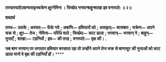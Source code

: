 **तस्यास्यतोऽषाण्यसकृच्चक्रेण क्षुरनेमिना ।** **चिच्छेद भगवान्बाहून्शाखा इव वनस्पते: ॥ २॥** 

**शब्दार्थ** 

**तस्य—** **उसके** **; अस्यत:—** **फेंके गये** **; अषाणि—** **हथियारों को** **; असकृत्—** **बारश्बार** **; चक्रेण—** **अपने चक्र से** **; क्षुर—** **तेज** **;** **नेमिना—** **परिधि वाले** **; चिच्छेद—** **काट डाला** **; भगवान्—** **भगवान् ने** **; बाहून्—** **भुजाएँ** **; शाखा:—** **टहनियों** **; इव—** **की तरह** **;** **वनस्पते:—** **वृक्ष की।** **.** 

**जब बाण भगवान् पर लगातार हथियार बरसाता रहा तो उन्होंने अपने तेज चक्र से बाणासुर** **की भुजाओं को काट डाला मानो वे वृक्ष की टहनियाँ हों।** **** 